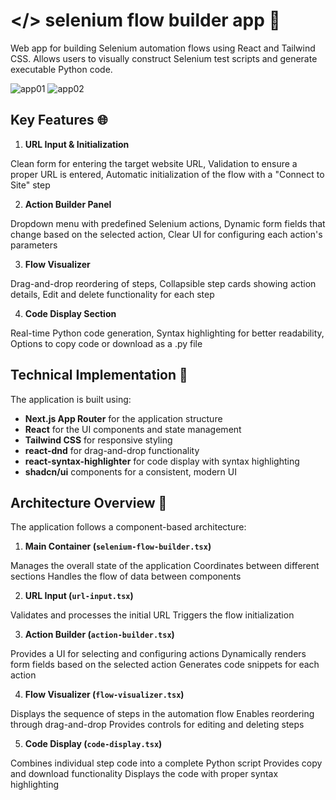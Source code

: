 # </> selenium flow builder app 👾
Web app for building Selenium automation flows using React and Tailwind CSS. Allows users to visually construct Selenium test scripts and generate executable Python code.

![app01](sc.sel01)
![app02](sc.sel02)


## Key Features 🌐

1. **URL Input & Initialization** 

Clean form for entering the target website URL, Validation to ensure a proper URL is entered, Automatic initialization of the flow with a "Connect to Site" step


2. **Action Builder Panel** 

Dropdown menu with predefined Selenium actions, Dynamic form fields that change based on the selected action, Clear UI for configuring each action's parameters


3. **Flow Visualizer** 

Drag-and-drop reordering of steps, Collapsible step cards showing action details, Edit and delete functionality for each step


4. **Code Display Section** 

Real-time Python code generation, Syntax highlighting for better readability, Options to copy code or download as a .py file



## Technical Implementation 📶

The application is built using:

- **Next.js App Router** for the application structure
- **React** for the UI components and state management
- **Tailwind CSS** for responsive styling
- **react-dnd** for drag-and-drop functionality
- **react-syntax-highlighter** for code display with syntax highlighting
- **shadcn/ui** components for a consistent, modern UI


## Architecture Overview 💾

The application follows a component-based architecture:

1. **Main Container (`selenium-flow-builder.tsx`)**

Manages the overall state of the application
Coordinates between different sections
Handles the flow of data between components

2. **URL Input (`url-input.tsx`)**

Validates and processes the initial URL
Triggers the flow initialization

3. **Action Builder (`action-builder.tsx`)**

Provides a UI for selecting and configuring actions
Dynamically renders form fields based on the selected action
Generates code snippets for each action


4. **Flow Visualizer (`flow-visualizer.tsx`)**

Displays the sequence of steps in the automation flow
Enables reordering through drag-and-drop
Provides controls for editing and deleting steps



5. **Code Display (`code-display.tsx`)**

Combines individual step code into a complete Python script
Provides copy and download functionality
Displays the code with proper syntax highlighting
